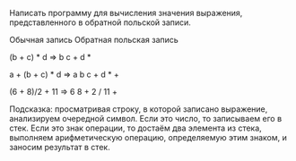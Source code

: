 Написать программу для вычисления значения выражения, представленного в обратной польской записи.

Обычная запись Обратная польская запись

(b + c) * d  =>  b c + d *

a + (b + c) * d  =>  a b c + d * +

(6 + 8)/2 + 11  =>  6 8 + 2 / 11 +

Подсказка: просматривая строку, в которой записано выражение, анализируем очередной символ. Если это число, то записываем его в стек. Если это знак операции, то достаём два элемента из стека, выполняем арифметическую операцию, определяемую этим знаком, и заносим результат в стек.
